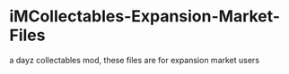 # iMCollectables-Expansion-Market-Files
a dayz collectables mod, these files are for expansion market users

